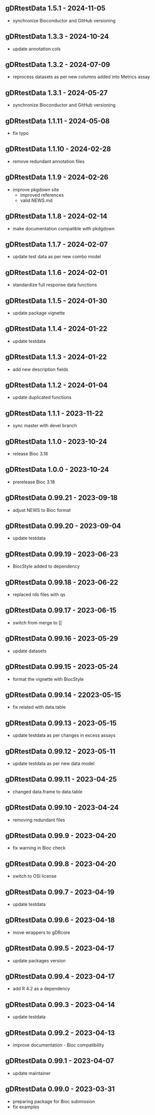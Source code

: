## gDRtestData 1.5.1 - 2024-11-05
* synchronize Bioconductor and GitHub versioning

## gDRtestData 1.3.3 - 2024-10-24
* update annotation cols

## gDRtestData 1.3.2 - 2024-07-09
* reprocess datasets as per new columns added into Metrics assay

## gDRtestData 1.3.1 - 2024-05-27
* synchronize Bioconductor and GitHub versioning

## gDRtestData 1.1.11 - 2024-05-08
* fix typo

## gDRtestData 1.1.10 - 2024-02-28
* remove redundant annotation files

## gDRtestData 1.1.9 - 2024-02-26
* improve pkgdown site
  * improved references
  * valid NEWS.md

## gDRtestData 1.1.8 - 2024-02-14
* make documentation compatible with pkdgdown

## gDRtestData 1.1.7 - 2024-02-07
* update test data as per new combo model

## gDRtestData 1.1.6 - 2024-02-01
* standardize full response data functions

## gDRtestData 1.1.5 - 2024-01-30
* update package vignette

## gDRtestData 1.1.4 - 2024-01-22
* update testdata

## gDRtestData 1.1.3 - 2024-01-22
* add new description fields

## gDRtestData 1.1.2 - 2024-01-04
* update duplicated functions

## gDRtestData 1.1.1 - 2023-11-22
* sync master with devel branch

## gDRtestData 1.1.0 - 2023-10-24
* release Bioc 3.18

## gDRtestData 1.0.0 - 2023-10-24
* prerelease Bioc 3.18

## gDRtestData 0.99.21 - 2023-09-18
* adjust NEWS to Bioc format

## gDRtestData 0.99.20 - 2023-09-04
* update testdata

## gDRtestData 0.99.19 - 2023-06-23
* BiocStyle added to dependency

## gDRtestData 0.99.18 - 2023-06-22
* replaced rds files with qs

## gDRtestData 0.99.17 - 2023-06-15
* switch from merge to [[

## gDRtestData 0.99.16 - 2023-05-29
* update datasets

## gDRtestData 0.99.15 - 2023-05-24
* format the vignette with BiocStyle

## gDRtestData 0.99.14 - 22023-05-15
* fix related with data.table

## gDRtestData 0.99.13 - 2023-05-15
* update testdata as per changes in excess assays

## gDRtestData 0.99.12 - 2023-05-11
* update testdata as per new data model

## gDRtestData 0.99.11 - 2023-04-25
* changed data.frame to data.table
  
## gDRtestData 0.99.10 - 2023-04-24
* removing redundant files

## gDRtestData 0.99.9 - 2023-04-20
* fix warning in Bioc check

## gDRtestData 0.99.8 - 2023-04-20
* switch to OSI license

## gDRtestData 0.99.7 - 2023-04-19
* update testdata
  
## gDRtestData 0.99.6 - 2023-04-18
* move wrappers to gDRcore
  
## gDRtestData 0.99.5 - 2023-04-17
* update packages version

## gDRtestData 0.99.4 - 2023-04-17
* add R 4.2 as a dependency

## gDRtestData 0.99.3 - 2023-04-14
* update testdata

## gDRtestData 0.99.2 - 2023-04-13
* improve documentation - Bioc compatibility

## gDRtestData 0.99.1 - 2023-04-07
* update maintainer

## gDRtestData 0.99.0 - 2023-03-31
* preparing package for Bioc submission
* fix examples
  